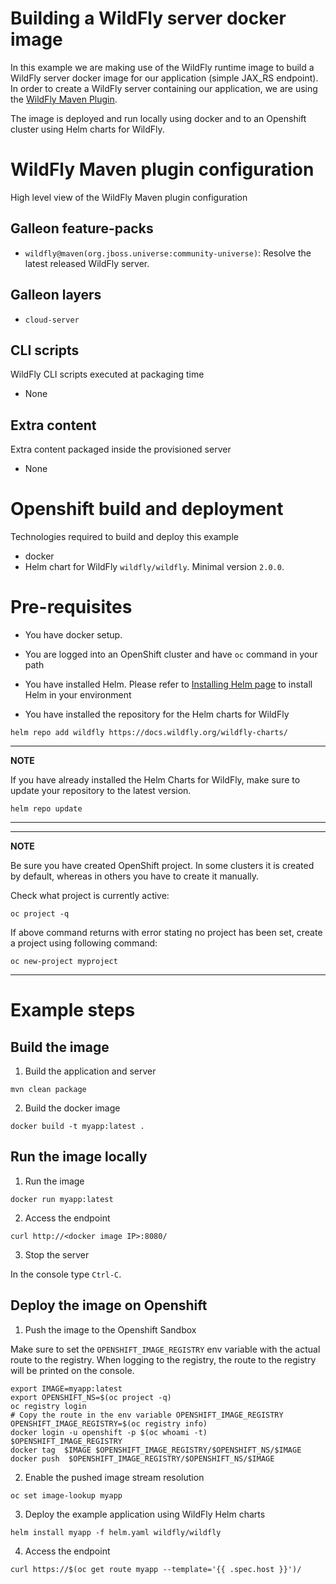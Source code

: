 # Building a WildFly server docker image

In this example we are making use of the WildFly runtime image to build a WildFly server docker image for our application (simple JAX_RS endpoint).
In order to create a WildFly server containing our application, we are using the [WildFly Maven Plugin](https://github.com/wildfly/wildfly-maven-plugin/).

The image is deployed and run locally using docker and to an Openshift cluster using Helm charts for WildFly.

# WildFly Maven plugin configuration
High level view of the WildFly Maven plugin configuration

## Galleon feature-packs

* `wildfly@maven(org.jboss.universe:community-universe)`: Resolve the latest released WildFly server.

## Galleon layers

* `cloud-server`

## CLI scripts
WildFly CLI scripts executed at packaging time

* None

## Extra content
Extra content packaged inside the provisioned server

* None

# Openshift build and deployment
Technologies required to build and deploy this example

* docker
* Helm chart for WildFly `wildfly/wildfly`. Minimal version `2.0.0`.

# Pre-requisites

* You have docker setup.

* You are logged into an OpenShift cluster and have `oc` command in your path

* You have installed Helm. Please refer to [Installing Helm page](https://helm.sh/docs/intro/install/) to install Helm in your environment

* You have installed the repository for the Helm charts for WildFly

 ```
helm repo add wildfly https://docs.wildfly.org/wildfly-charts/
```
----
**NOTE**

If you have already installed the Helm Charts for WildFly, make sure to update your repository to the latest version.

```
helm repo update
```
----
----
**NOTE**

Be sure you have created OpenShift project. In some clusters it is created by default, whereas in others you have to create it manually.

Check what project is currently active:

```
oc project -q
```

If above command returns with error stating no project has been set, create a project using following command:

```
oc new-project myproject
```
----

# Example steps

## Build the image

1. Build the application  and server

```
mvn clean package
```

2. Build the docker image

```
docker build -t myapp:latest .
```

## Run the image locally

1. Run the image

```
docker run myapp:latest
```

2. Access the endpoint

```
curl http://<docker image IP>:8080/
```

3. Stop the server

In the console type `Ctrl-C`.

## Deploy the image on Openshift

1. Push the image to the Openshift Sandbox

Make sure to set the `OPENSHIFT_IMAGE_REGISTRY` env variable with the actual route to the registry. 
When logging to the registry, the route to the registry will be printed on the console.

```
export IMAGE=myapp:latest
export OPENSHIFT_NS=$(oc project -q)
oc registry login
# Copy the route in the env variable OPENSHIFT_IMAGE_REGISTRY
OPENSHIFT_IMAGE_REGISTRY=$(oc registry info)
docker login -u openshift -p $(oc whoami -t)  $OPENSHIFT_IMAGE_REGISTRY
docker tag  $IMAGE $OPENSHIFT_IMAGE_REGISTRY/$OPENSHIFT_NS/$IMAGE
docker push  $OPENSHIFT_IMAGE_REGISTRY/$OPENSHIFT_NS/$IMAGE
```

2. Enable the pushed image stream resolution

```
oc set image-lookup myapp
```

3. Deploy the example application using WildFly Helm charts

```
helm install myapp -f helm.yaml wildfly/wildfly
```

4. Access the endpoint

```
curl https://$(oc get route myapp --template='{{ .spec.host }}')/
```
